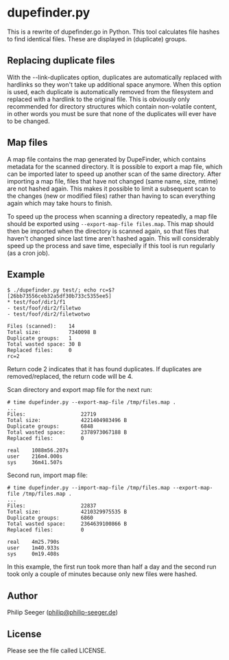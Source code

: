 dupefinder.py
=============

This is a rewrite of dupefinder.go in Python.
This tool calculates file hashes to find identical files.
These are displayed in (duplicate) groups.



Replacing duplicate files
-------------------------

With the --link-duplicates option, duplicates are automatically
replaced with hardlinks so they won't take up additional space anymore.
When this option is used, each duplicate is automatically
removed from the filesystem and replaced with a hardlink to the original file.
This is obviously only recommended for directory structures which
contain non-volatile content, in other words you must be sure that
none of the duplicates will ever have to be changed.



Map files
---------

A map file contains the map generated by DupeFinder, which contains
metadata for the scanned directory.
It is possible to export a map file, which can be imported later to speed up
another scan of the same directory.
After importing a map file, files that have not changed
(same name, size, mtime) are not hashed again.
This makes it possible to limit a subsequent scan to the changes
(new or modified files) rather than having to scan everything again
which may take hours to finish.

To speed up the process when scanning a directory repeatedly,
a map file should be exported using `--export-map-file files.map`.
This map should then be imported when the directory is scanned again,
so that files that haven't changed since last time aren't hashed again.
This will considerably speed up the process and save time,
especially if this tool is run regularly (as a cron job).



Example
-------

```
$ ./dupefinder.py test/; echo rc=$?
[26bb73556ceb32a5df30b733c5355ee5]
* test/foof/dir1/f1
- test/foof/dir2/filetwo
- test/foof/dir2/filetwotwo

Files (scanned):    14
Total size:         7340098 B
Duplicate groups:   1
Total wasted space: 30 B
Replaced files:     0
rc=2
```

Return code 2 indicates that it has found duplicates.
If duplicates are removed/replaced, the return code will be 4.

Scan directory and export map file for the next run:
```
# time dupefinder.py --export-map-file /tmp/files.map .
...
Files:                  22719
Total size:             4221404983496 B
Duplicate groups:       6848
Total wasted space:     2378973067188 B
Replaced files:         0

real    1088m56.207s
user    216m4.000s
sys     36m41.507s
```

Second run, import map file:
```
# time dupefinder.py --import-map-file /tmp/files.map --export-map-file /tmp/files.map .
...
Files:                  22837
Total size:             4210329975535 B
Duplicate groups:       6860
Total wasted space:     2364639100866 B
Replaced files:         0

real    4m25.790s
user    1m40.933s
sys     0m19.408s
```

In this example, the first run took more than half a day and the second run
took only a couple of minutes because only new files were hashed.



Author
------

Philip Seeger (philip@philip-seeger.de)



License
-------

Please see the file called LICENSE.



